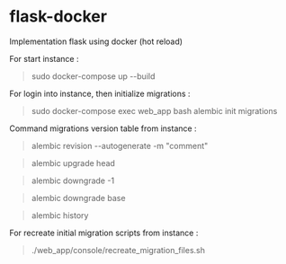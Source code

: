 # flask-docker
Implementation flask using docker (hot reload)

For start instance :
> sudo docker-compose up --build

For login into instance, then initialize migrations :
> sudo docker-compose exec web_app bash
> alembic init migrations

Command migrations version table from instance :
> alembic revision --autogenerate -m "comment"

> alembic upgrade head

> alembic downgrade -1

> alembic downgrade base

> alembic history

For recreate initial migration scripts from instance :
> ./web_app/console/recreate_migration_files.sh